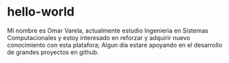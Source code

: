 # hello-world

Mi nombre es Omar Varela, actualmente estudio Ingenieria en Sistemas Computacionales y estoy interesado en reforzar y adquirir nuevo conocimiento con esta platafora; Algun dia estare apoyando en el desarrollo de grandes proyectos en github. 
